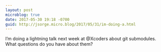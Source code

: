 ```yaml
---
layout: post
microblog: true
date: 2017-05-30 19:18 -0700
guid: http://jsorge.micro.blog/2017/05/31/im-doing-a.html
---
```

I’m doing a lightning talk next week at @Xcoders about git submodules. What questions do you have about them?
